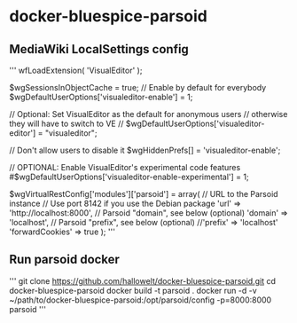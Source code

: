 # docker-bluespice-parsoid

## MediaWiki LocalSettings config

'''
wfLoadExtension( 'VisualEditor' );

$wgSessionsInObjectCache = true;
// Enable by default for everybody
$wgDefaultUserOptions['visualeditor-enable'] = 1;

// Optional: Set VisualEditor as the default for anonymous users
// otherwise they will have to switch to VE
// $wgDefaultUserOptions['visualeditor-editor'] = "visualeditor";

// Don't allow users to disable it
$wgHiddenPrefs[] = 'visualeditor-enable';

// OPTIONAL: Enable VisualEditor's experimental code features
#$wgDefaultUserOptions['visualeditor-enable-experimental'] = 1;

$wgVirtualRestConfig['modules']['parsoid'] = array(
	// URL to the Parsoid instance
	// Use port 8142 if you use the Debian package
	'url' => 'http://localhost:8000',
	// Parsoid "domain", see below (optional)
	'domain' => 'localhost',
	// Parsoid "prefix", see below (optional)
	//'prefix' => 'localhost'
	'forwardCookies' => true
);
'''

## Run parsoid docker
'''
git clone https://github.com/hallowelt/docker-bluespice-parsoid.git
cd docker-bluespice-parsoid
docker build -t parsoid .
docker run -d -v ~/path/to/docker-bluespice-parsoid:/opt/parsoid/config -p=8000:8000 parsoid
'''
